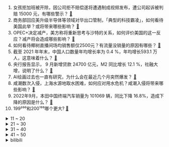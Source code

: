 1. 女孩拒加班被开除，因公司拒不赔偿遂将遭遇制成视频发布，遭公司起诉被判赔 15000 元，有哪些警示？ [:link:](https://www.zhihu.com/question/558531068)
2. 商务部回应美升级半导体等领域对华出口管制，「典型的科技霸凌」，如何看待美国此举？或将带来哪些影响？ [:link:](https://www.zhihu.com/question/558523006)
3. OPEC+决定减产，美方称将重新思考与沙特的关系，如何评价美国的这一反应？减产将会造成哪些影响？ [:link:](https://www.zhihu.com/question/558756129)
4. 如何看待椰树直播间场均销售额仅2500元？有流量没销量的原因有哪些？ [:link:](https://www.zhihu.com/question/558396240)
5. 截至 2021 年年末，中国人口数量年均增长率为 0.4 %，年均增长593.1 万人，这意味着什么？ [:link:](https://www.zhihu.com/question/558592980)
6. 央行报告显示， 9 月新增贷款 24700 亿元，M2 同比增长 12.1 %，社融大增，说明了什么？ [:link:](https://www.zhihu.com/question/558749785)
7. AI绘画过去也一直有研究，为什么会在最近几个月突然爆发？ [:link:](https://www.zhihu.com/question/558475081)
8. 咸潮数次入侵，上海水源地取水困难，如何应对用水危机？咸潮入侵将带来哪些影响？ [:link:](https://www.zhihu.com/question/558702730)
9. 2022年9月，本田中国终端汽车销量为 101069 辆，同比下降 16.8%，造成下降的原因是什么？ [:link:](https://www.zhihu.com/question/558485444)
10. 199²⁰⁰和200¹⁹⁹哪个更大? [:link:](https://www.zhihu.com/question/380167560)
<details>
<summary>11 ~ 20</summary>

11. 专家称中国有超 94 %老人仍在养育孙辈，如何看待此项调查数据？如何看待中国老人退而不休的现象？ [:link:](https://www.zhihu.com/question/558670528)
12. 我国多地检出 BF.7 变异株，传播更快、已发现「过路传播」，如何加强应对？病毒变异将向什么趋势发展？ [:link:](https://www.zhihu.com/question/558737367)
13. 在职场中暴露自己的家境有什么坏处？ [:link:](https://www.zhihu.com/question/557397696)
14. AI作画真的是个会无限进化的怪物吗？ [:link:](https://www.zhihu.com/question/558398027)
15. 赵文卓是通臂，张震是八极拳，李连杰和甄子丹是什么功夫？ [:link:](https://www.zhihu.com/question/414198337)
16. 深圳首次发现 BF.7 变异株，通报称其极易造成大面积传播，目前当地防疫情况如何？有哪些需要注意的？ [:link:](https://www.zhihu.com/question/558624736)
17. 如何看待「最顺手机号」15666666666 ，1366 万元起拍无人出价，下月将再次拍卖？ [:link:](https://www.zhihu.com/question/558664793)
18. S12 全球总决赛 TES 还有小组出线可能吗？ [:link:](https://www.zhihu.com/question/558576748)
19. 怎么提高你的气场？ [:link:](https://www.zhihu.com/question/529304562)
20. 调查显示「00 后开始买房的时间比 95 后还要早」，年轻人还应该趁早买房吗？你的「买房观」是怎样的？ [:link:](https://www.zhihu.com/question/558664849)
</details>
<details>
<summary>21 ~ 30</summary>

21. 计算机专业有没有可能因为大量人员的涌入，在十到二十年后成为天坑专业？ [:link:](https://www.zhihu.com/question/493750036)
22. 医生建议成人每天睡够 7 小时，最好晚 11 点左右入睡，无足够睡眠对身体伤害有多大？你每晚睡几小时？ [:link:](https://www.zhihu.com/question/558539457)
23. 我国仅 30% 产妇使用无痛分娩，无痛分娩是一种怎样的体验？「生孩子哪有不疼的」这种观点你认同吗？ [:link:](https://www.zhihu.com/question/558712821)
24. 《数码宝贝》亚古兽的设计相比《宝可梦》皮卡丘有什么缺陷，为什么皮卡丘家喻户晓了，而亚古兽泯然众人了？ [:link:](https://www.zhihu.com/question/555256323)
25. 中国真的适合saas嘛？ [:link:](https://www.zhihu.com/question/420454515)
26. 为什么《CS》正式比赛都会打开友军伤害? [:link:](https://www.zhihu.com/question/517593873)
27. 明明枪才是百兵之王，为什么小说里厉害的都是剑仙剑圣没有枪圣之说？ [:link:](https://www.zhihu.com/question/530094584)
28. 量子纠缠被证实意味着什么？ [:link:](https://www.zhihu.com/question/557842856)
29. 为什么人类与狗已有上万年的相处关系，仍听不懂狗叫？ [:link:](https://www.zhihu.com/question/552625321)
30. 如何看待「 断崖式 」降温受凉感冒，长沙 11 岁女孩吃 7 种感冒药导致肝损害？ [:link:](https://www.zhihu.com/question/558603962)
</details>
<details>
<summary>31 ~ 40</summary>

31. 因横跨大西洋天然气运输量激增，欧洲「从缺气到缺船」，LNG 运输船遭疯抢，欧洲「凛冬将至」如何破局？ [:link:](https://www.zhihu.com/question/558363081)
32. 10万人民币能在日本玩多久，够几个人畅玩？ [:link:](https://www.zhihu.com/question/527416497)
33. 俄国防部称对乌打击行动目标已达成，此次打击的战略意义是什么？会对俄乌局势带来什么样的影响？ [:link:](https://www.zhihu.com/question/558748205)
34. 如何评价漫画《全职猎人》2022年10月11日宣布连载再开? [:link:](https://www.zhihu.com/question/558583492)
35. 德国国防部长称「不日将向乌克兰提供首套地对空防空系统」，这释放了哪些信息？对俄乌局势将产生哪些影响？ [:link:](https://www.zhihu.com/question/558669334)
36. 维基揭秘创始人阿桑奇英国伦敦的监狱中感染新冠病毒，哪些信息值得关注？ [:link:](https://www.zhihu.com/question/558613490)
37. 大家是否能接受新奥特曼剧透中打算抹杀整个地球的佐菲人设? [:link:](https://www.zhihu.com/question/532696685)
38. 孩子从小跟谁睡，长大有多大差别？ [:link:](https://www.zhihu.com/question/487153476)
39. 雅思口语平时怎么练习？ [:link:](https://www.zhihu.com/question/361855938)
40. 你为什么不联系你心里很想念的那个人? [:link:](https://www.zhihu.com/question/556698504)
</details>
<details>
<summary>41 ~ 50</summary>

41. 为什么我们一辈子听懂了很多道理，最后还是避免不了成为平庸的自己？ [:link:](https://www.zhihu.com/question/558258558)
42. 如何评价《脱口秀大会》第五季第七期（上）？ [:link:](https://www.zhihu.com/question/558736222)
43. 赵文卓空中踢剑是真的吗? [:link:](https://www.zhihu.com/question/557648130)
44. 如何评价电视剧《底线》? [:link:](https://www.zhihu.com/question/557257072)
45. 2022 年，你吃过「最好吃」的一顿饭是什么？ [:link:](https://www.zhihu.com/question/558234622)
46. 为什么机翻不能代替人工翻译？ [:link:](https://www.zhihu.com/question/506026956)
47. 电磁炉和煤气灶哪个更省钱？ [:link:](https://www.zhihu.com/question/381865045)
48. 到2023年底，南京房子能买吗？ [:link:](https://www.zhihu.com/question/557858991)
49. 扎波罗热地区遭袭发生多次爆炸，市内部分地区发生火灾和停电，具体情况如何？哪些信息值得关注？ [:link:](https://www.zhihu.com/question/558644857)
50. 什么时候你突然明白钱有多重要? [:link:](https://www.zhihu.com/question/542951445)
</details><details>
<summary>bilibili</summary>

1. 如果有人装到了你擅长的领域，咱得这么做！ [:link:](//www.bilibili.com/video/BV1ed4y1i7SB)
2. 街头沙发实验，你会来坐吗？ [:link:](//www.bilibili.com/video/BV19g411Y7LB)
3. 居然在奶茶里，喝出指甲 [:link:](//www.bilibili.com/video/BV1eR4y197Xv)
4. 我要被这群记者笑死啦哈哈哈哈哈哈哈哈哈哈哈哈哈哈 [:link:](//www.bilibili.com/video/BV1oe4y1i7kZ)
5. 《原神》寻味之旅——「璃月食集」第一期 [:link:](//www.bilibili.com/video/BV1JT411P7gt)
6. 社死 [:link:](//www.bilibili.com/video/BV1YV4y1L7Mq)
7. 都20岁了，去健身穿的成熟一点…… [:link:](//www.bilibili.com/video/BV16B4y1j7RT)
8. 有的人死了，尸体都找不回来，《非常警事》主题曲发布，讲述禁毒战场的一起真案 [:link:](//www.bilibili.com/video/BV1id4y1i7fY)
9. 封校下的男寝，维密 [:link:](//www.bilibili.com/video/BV1d24y197Me)
10. 锟斤拷�⊠是怎样炼成的——中文显示“⼊”门指南【柴知道】 [:link:](//www.bilibili.com/video/BV1cB4y177QR)
<details>
<summary>11 ~ 20</summary>

11. 正版星际穿越摇 [:link:](//www.bilibili.com/video/BV1gW4y1H74s)
12. 3D版老爹 [:link:](//www.bilibili.com/video/BV18e411j72m)
13. 评分4.2！2022年度最抽象动画已经诞生！吐槽LoveLive星团第二季！ [:link:](//www.bilibili.com/video/BV16G411E7Ny)
14. 当音乐室有人弹《未闻花名》 [:link:](//www.bilibili.com/video/BV1sT411P7qN)
15. 全世界最贵的炸猪排！500元！比脸还要大！到底有多好吃？ [:link:](//www.bilibili.com/video/BV1bt4y1c7TE)
16. 北方人第一次来顺德，凌晨4点起床抢饭吃，现场直接整懵了... [:link:](//www.bilibili.com/video/BV1St4y1c77Q)
17. “要经历多少，才能看的这么透彻？” [:link:](//www.bilibili.com/video/BV1Ue4y1J7UB)
18. 这收银员速度超快，看看我是怎么利用他来教你们英语的 [:link:](//www.bilibili.com/video/BV1ue4y1E77E)
19. 深山中的一碗油泡蛋，让瘦小的妹子连干3碗饭！ [:link:](//www.bilibili.com/video/BV1GW4y1H7CK)
20. 《LPL一天体验券》 [:link:](//www.bilibili.com/video/BV1TK411Q7Za)
</details>
<details>
<summary>21 ~ 30</summary>

21. 这条视频可能会引起很多人的谩骂，但是我想了想还是选择发出来。 [:link:](//www.bilibili.com/video/BV1NG4y1p7ec)
22. 只因兄弟结婚，我们整了个顶级好活 [:link:](//www.bilibili.com/video/BV1TW4y1H7zy)
23. “每天一遍，防止抑郁率达99.999%！” [:link:](//www.bilibili.com/video/BV1fN4y1w7BM)
24. 荧妹：区区500岁也能当草神？！ [:link:](//www.bilibili.com/video/BV1x8411W7aq)
25. 栓Q哥自学英语成为英语导游的那些年 [:link:](//www.bilibili.com/video/BV1yV4y157s2)
26. 狐 主 任 本 体 [:link:](//www.bilibili.com/video/BV1dG411E7qd)
27. 😘小 的 也 很 可 爱 哦😘 [:link:](//www.bilibili.com/video/BV1Tt4y1c7sm)
28. 终 🐔 第 一 杀 人 王 [:link:](//www.bilibili.com/video/BV1Ve4y1q7VG)
29. 酥烂能拉丝的红烧肉，亲妈级教程。 [:link:](//www.bilibili.com/video/BV17m4y1A7WJ)
30. 【医学博士】每天久坐8小时，身体会发生哪些变化？I 考研党、上班族必须收藏！ [:link:](//www.bilibili.com/video/BV1mB4y1j77G)
</details>
<details>
<summary>31 ~ 40</summary>

31. 没学过跳舞很屑T^T [:link:](//www.bilibili.com/video/BV1uR4y1o737)
32. 《明日方舟》主题曲【淬火尘霾】概念pv [:link:](//www.bilibili.com/video/BV1ag411h7Uq)
33. 两帅小伙吃杭州日料“天花板”，花式刺身吃到饱 [:link:](//www.bilibili.com/video/BV1XN4y1A7yt)
34. 变色油墨我搞定了 [:link:](//www.bilibili.com/video/BV1jm4y1A77A)
35. 张瀚那可怕的性感症 [:link:](//www.bilibili.com/video/BV1CB4y1j7ka)
36. 关于养猫不受重力影响这件事的副作用 [:link:](//www.bilibili.com/video/BV1VT411N71k)
37. 00后做宿管阿姨是真快乐啊！ [:link:](//www.bilibili.com/video/BV12B4y1j7aS)
38. 【史诗巨制】进击的梅西！一生被全世界追逐，他却从未停下脚步 [:link:](//www.bilibili.com/video/BV1dd4y1i7Mp)
39. 【苏星河】iOS16的正确用法，苹果今年真正的大招？ [:link:](//www.bilibili.com/video/BV1MN4y1A78t)
40. 纯享版细狗 [:link:](//www.bilibili.com/video/BV12N4y1A7HX)
</details>
<details>
<summary>41 ~ 50</summary>

41. 已经闹不住了！现在都CPU小孩了 [:link:](//www.bilibili.com/video/BV1Gd4y1B7kT)
42. 王老菊教你断剑奇侠（第二季02）-  残缺与乖戾 [:link:](//www.bilibili.com/video/BV1qe4y1n7Uh)
43. 当说话失去所有声母 [:link:](//www.bilibili.com/video/BV1jm4y1A7qA)
44. 【罗翔】正当防卫的尺度 [:link:](//www.bilibili.com/video/BV1sG4y1p789)
45. “久别重逢非少年，执杯相劝莫相拦.” [:link:](//www.bilibili.com/video/BV1w14y177iz)
46. 羞耻营业 明早删！ [:link:](//www.bilibili.com/video/BV1P14y177yu)
47. 广州.阿一鲍鱼   厨子探店¥700？ [:link:](//www.bilibili.com/video/BV12e4y1H7du)
48. 磁吸眼镜了解一下 [:link:](//www.bilibili.com/video/BV1jG411E77u)
49. 看火影的和看JOJO的都沉默了…… [:link:](//www.bilibili.com/video/BV1kB4y1j7xr)
50. 如何成为一名成熟的男人 [:link:](//www.bilibili.com/video/BV1yR4y19792)
</details>
<details>
<summary>51 ~ 60</summary>

51. 对不起，我偷偷瘦了30斤！！！ [:link:](//www.bilibili.com/video/BV1j14y1776g)
52. 坚持热爱1万小时，就是普通人的逆袭捷径 [:link:](//www.bilibili.com/video/BV1ft4y1F7Bf)
53. 你们要的110万粉丝女装来了 [:link:](//www.bilibili.com/video/BV1kt4y1c7hb)
54. 南昌水煮配着泡面炸串,变态辣把嗓子呛哑了... [:link:](//www.bilibili.com/video/BV16t4y1c7GB)
55. 【李佳琦】《所有女生的offer2》第一期（上）来咯！火力全开！ [:link:](//www.bilibili.com/video/BV1JG4y1p7QB)
56. 黑皮酷辣姐🆚白皮甜心妹 闺蜜衣橱/风格大互换 你pick哪一个？ [:link:](//www.bilibili.com/video/BV1uB4y1j7NX)
57. 对不起各位今天没绷住 [:link:](//www.bilibili.com/video/BV11e4y1z792)
58. 关于我家狗长得像余华老师这件事 [:link:](//www.bilibili.com/video/BV1LP41177jK)
59. 保姆级教程教你在网课中vtb出道 [:link:](//www.bilibili.com/video/BV15G4y1p7bz)
60. “既当裁判又当运动员，你装什么科普达人？” [:link:](//www.bilibili.com/video/BV1rB4y1j7US)
</details>
<details>
<summary>61 ~ 70</summary>

61. 不要图方便忽略了用电安全，何况它其实并不方便 [:link:](//www.bilibili.com/video/BV1Be4y1q7zA)
62. “听说你们都喜欢我走的那两步” [:link:](//www.bilibili.com/video/BV17e4y1n7Z4)
63. 《一句话分清PUA》 [:link:](//www.bilibili.com/video/BV1LV4y1L7SE)
64. 教你用A4纸折礼品袋，简单又实用！ [:link:](//www.bilibili.com/video/BV15N4y1A7Am)
65. 【AI绘画】再次进化！novelai真官网版本解压即用 无需下载！这次1分钟内不用学也能会用 [:link:](//www.bilibili.com/video/BV1EV4y1L7dX)
66. 大学图书馆现状 [:link:](//www.bilibili.com/video/BV1od4y1v74C)
67. 《赛诺：马上就到你家门口☞》 [:link:](//www.bilibili.com/video/BV1224y197Gi)
68. 《意大利面拌42号混凝土》 [:link:](//www.bilibili.com/video/BV1o8411x7aE)
69. 以前的年轻人VS现在的年轻人 [:link:](//www.bilibili.com/video/BV1je4y1q7yp)
70. 好好的一个人，怎么就去上班了呢 [:link:](//www.bilibili.com/video/BV1we4y1q7Fb)
</details>
<details>
<summary>71 ~ 80</summary>

71. 老师说的，确实有道理 [:link:](//www.bilibili.com/video/BV1re4y1n7Pd)
72. Speed怒唱阳光彩虹小白马 [:link:](//www.bilibili.com/video/BV1fB4y1j7V4)
73. 英国公婆挑战全脚宴？没有人可以拒绝隆江猪脚饭！ [:link:](//www.bilibili.com/video/BV1hV4y1L7QY)
74. 黑人小伙用“上帝之手”创造神迹，人类第一次心脏分流手术 [:link:](//www.bilibili.com/video/BV1H44y1f7Hm)
75. 对于以前的欺骗行为，深表歉意！ [:link:](//www.bilibili.com/video/BV1ze41157fq)
76. 没有任何悬念 [:link:](//www.bilibili.com/video/BV1jg411Y7Sh)
77. 过了20岁，就不能像小孩子一样了….. [:link:](//www.bilibili.com/video/BV1D24y197RN)
78. 小流浪狗内脏被车撞移位，医生说需要6000多块手术费，而且可能会死在手术台上.. [:link:](//www.bilibili.com/video/BV1SG4y1H7r7)
79. 【(G)I-DLE】[Audio Snippet] - 5th Mini Album "I love" [:link:](//www.bilibili.com/video/BV1u14y177Dm)
80. 赛诺金曲《赛少Disco》 [:link:](//www.bilibili.com/video/BV1gV4y1L7D1)
</details>
<details>
<summary>81 ~ 90</summary>

81. 【三国杀/界徐盛】阳光武将：女装大宝 [:link:](//www.bilibili.com/video/BV1Fe4y1q74e)
82. 《阿特说枪》 [:link:](//www.bilibili.com/video/BV1Re4y1i73S)
83. 用一年时间超硬核整理“全网低脂低卡食物”，纯纯干货！好吃不胖，瘦成闪电全靠它们！一整个幸福住！ [:link:](//www.bilibili.com/video/BV1NP411772F)
84. 物是人非呀！！人都胖了几圈了！ [:link:](//www.bilibili.com/video/BV1Eg411h74z)
85. 原以为是“进口神曲”，没想到竟是中国制造，老外都在找歌名！ [:link:](//www.bilibili.com/video/BV1qP41177E9)
86. 和卡戴珊学习自我定位  原作者@allywoo [:link:](//www.bilibili.com/video/BV1xt4y1c7tZ)
87. 社牛本牛！女子旅游不知道吃什么 随200元份子参加陌生人婚宴 [:link:](//www.bilibili.com/video/BV1MT411N7wk)
88. Can’t take my eyes off you完整版视频来啦 [:link:](//www.bilibili.com/video/BV1R84y1B7jw)
89. “享受这一刻的舒适与惬意” [:link:](//www.bilibili.com/video/BV1UB4y1j7yR)
90. 民警下班吃旋转小火锅，发现邻座男子正在“跑分洗钱” [:link:](//www.bilibili.com/video/BV1Be4y1n7nC)
</details>
<details>
<summary>91 ~ 100</summary>

91. 【TF家族】《一起去做的N件事》第二件事：一起去秋游吧！ [:link:](//www.bilibili.com/video/BV12t4y1c74q)
92. 破防！突然告诉女友我们要分开异地恋一年…她崩溃了？ [:link:](//www.bilibili.com/video/BV19e411j7RS)
93. 赛博朋克，但是真人版 [:link:](//www.bilibili.com/video/BV1Wd4y1q7zk)
94. 有求必应（合体读评论版 [:link:](//www.bilibili.com/video/BV18P41177mM)
95. 可乐鸡翅很简单，今天试试《可乐鸡排》！结尾附鸡蛋泡泡测评，看到最后好吗？ [:link:](//www.bilibili.com/video/BV1r14y1779K)
96. 游 戏 氪 金 现 状 [:link:](//www.bilibili.com/video/BV1C24y197fm)
97. 【十月霸权】转生成为魔剑亚托克斯~暗裔的奇妙冒险（第二集） [:link:](//www.bilibili.com/video/BV1de4y1U7FH)
98. 恋爱12年结婚4年，终于看透了！爱情本质就是反人性！ [:link:](//www.bilibili.com/video/BV1Ve4y1q7QB)
99. 【S12全球总决赛】小组赛 10月9日 DK vs JDG [:link:](//www.bilibili.com/video/BV1qW4y1H72u)
100. 《 奇 怪 的 干 脆 面 增 加 了 》 [:link:](//www.bilibili.com/video/BV1cT411N7qE)
</details></details>